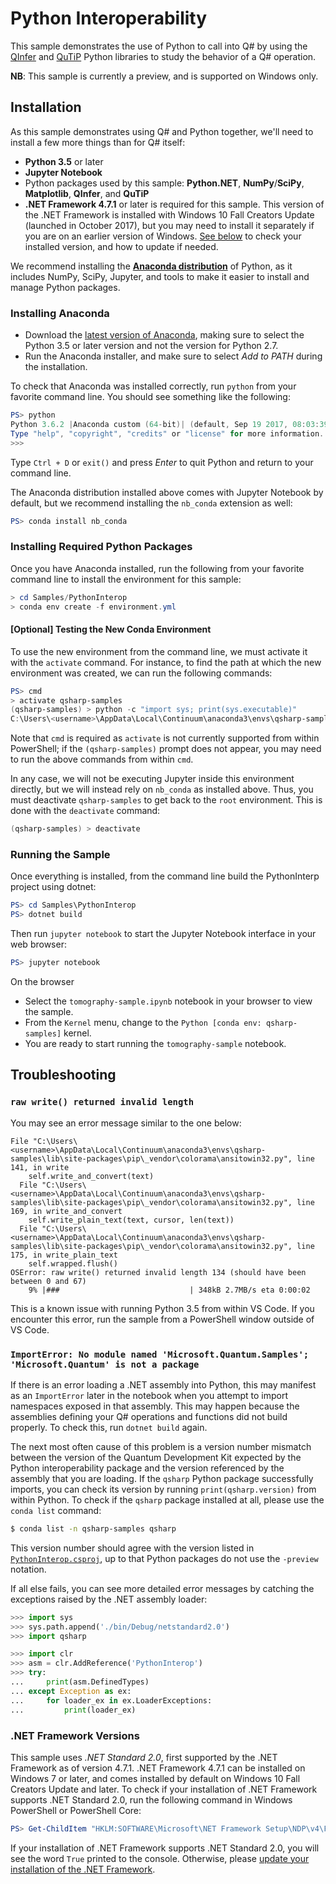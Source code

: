# Python Interoperability #

This sample demonstrates the use of Python to call into Q# by using the [QInfer](http://qinfer.org/) and [QuTiP](http://qutip.org/) Python libraries to study the behavior of a Q# operation.

**NB**: This sample is currently a preview, and is supported on Windows only.

## Installation ##

As this sample demonstrates using Q# and Python together, we'll need to install a few more things than for Q# itself:

- **Python 3.5** or later
- **Jupyter Notebook**
- Python packages used by this sample: **Python.NET**, **NumPy**/**SciPy**, **Matplotlib**, **QInfer**, and **QuTiP**
- **.NET Framework 4.7.1** or later is required for this sample.
  This version of the .NET Framework is installed with Windows 10 Fall Creators Update (launched in October 2017), but you may need to install it separately if you are on an earlier version of Windows.
  [See below](#net-framework-versions) to check your installed version, and how to update if needed.

We recommend installing the [**Anaconda distribution**](https://www.anaconda.com/) of Python, as it includes NumPy, SciPy, Jupyter, and tools to make it easier to install and manage Python packages.

### Installing Anaconda ###

- Download the [latest version of Anaconda](https://www.anaconda.com/download/#windows), making sure to select the Python 3.5 or later version and not the version for Python 2.7.
- Run the Anaconda installer, and make sure to select *Add to PATH* during the installation.

To check that Anaconda was installed correctly, run `python` from your favorite command line.
You should see something like the following:

```powershell
PS> python
Python 3.6.2 |Anaconda custom (64-bit)| (default, Sep 19 2017, 08:03:39) [MSC v.1900 64 bit (AMD64)] on win32
Type "help", "copyright", "credits" or "license" for more information.
>>>
```
Type  `Ctrl + D` or `exit()`  and press *Enter* to quit Python and return to your command line.

The Anaconda distribution installed above comes with Jupyter Notebook by default, but we recommend installing the `nb_conda` extension as well:

```powershell
PS> conda install nb_conda
```

### Installing Required Python Packages ###

Once you have Anaconda installed, run the following from your favorite command line to install the environment for this sample:

```powershell
> cd Samples/PythonInterop
> conda env create -f environment.yml
```

#### [Optional] Testing the New Conda Environment ####

To use the new environment from the command line, we must activate it with the `activate` command.
For instance, to find the path at which the new environment was created, we can run the following commands:

```powershell
PS> cmd
> activate qsharp-samples
(qsharp-samples) > python -c "import sys; print(sys.executable)"
C:\Users\<username>\AppData\Local\Continuum\anaconda3\envs\qsharp-samples\python.exe
```

Note that `cmd` is required as `activate` is not currently supported from within PowerShell; if the `(qsharp-samples)` prompt does not appear, you may need to run the above commands from within `cmd`.

In any case, we will not be executing Jupyter inside this environment directly, but we will instead rely on `nb_conda` as installed above.
Thus, you must deactivate `qsharp-samples` to get back to the `root` environment.
This is done with the `deactivate` command:

```powershell
(qsharp-samples) > deactivate
```

### Running the Sample ###

Once everything is installed, from the command line build the PythonInterp project using dotnet:

```powershell
PS> cd Samples\PythonInterop
PS> dotnet build
```

Then run `jupyter notebook` to start the Jupyter Notebook interface in your web browser:

```powershell
PS> jupyter notebook
```

On the browser
- Select the `tomography-sample.ipynb` notebook in your browser to view the sample.
- From the `Kernel` menu, change to the `Python [conda env: qsharp-samples]` kernel.
- You are ready to start running the `tomography-sample` notebook.

## Troubleshooting ##

### `raw write() returned invalid length` ###

You may see an error message similar to the one below:

```
File "C:\Users\<username>\AppData\Local\Continuum\anaconda3\envs\qsharp-samples\lib\site-packages\pip\_vendor\colorama\ansitowin32.py", line 141, in write
    self.write_and_convert(text)
  File "C:\Users\<username>\AppData\Local\Continuum\anaconda3\envs\qsharp-samples\lib\site-packages\pip\_vendor\colorama\ansitowin32.py", line 169, in write_and_convert
    self.write_plain_text(text, cursor, len(text))
  File "C:\Users\<username>\AppData\Local\Continuum\anaconda3\envs\qsharp-samples\lib\site-packages\pip\_vendor\colorama\ansitowin32.py", line 175, in write_plain_text
    self.wrapped.flush()
OSError: raw write() returned invalid length 134 (should have been between 0 and 67)
    9% |###                             | 348kB 2.7MB/s eta 0:00:02
```

This is a known issue with running Python 3.5 from within VS Code.
If you encounter this error, run the sample from a PowerShell window outside of VS Code.

### `ImportError: No module named 'Microsoft.Quantum.Samples'; 'Microsoft.Quantum' is not a package` ###

If there is an error loading a .NET assembly into Python, this may manifest as an `ImportError` later in the notebook when you attempt to import namespaces exposed in that assembly.
This may happen because the assemblies defining your Q# operations and functions did not build properly.
To check this, run `dotnet build` again.

The next most often cause of this problem is a version number mismatch between the version of the Quantum Development Kit expected by the Python interoperability package and the version referenced by the assembly that you are loading.
If the `qsharp` Python package successfully imports, you can check its version by running `print(qsharp.version)` from within Python.
To check if the `qsharp` package installed at all, please use the `conda list` command:

```bash
$ conda list -n qsharp-samples qsharp
```

This version number should agree with the version listed in [`PythonInterop.csproj`](./PythonInterop.csproj), up to that Python packages do not use the `-preview` notation.

If all else fails, you can see more detailed error messages by catching the exceptions raised by the .NET assembly loader:

```python
>>> import sys
>>> sys.path.append('./bin/Debug/netstandard2.0')
>>> import qsharp

>>> import clr
>>> asm = clr.AddReference('PythonInterop')
>>> try:
...     print(asm.DefinedTypes)
... except Exception as ex:
...     for loader_ex in ex.LoaderExceptions:
...         print(loader_ex)
```

### .NET Framework Versions ###

This sample uses *.NET Standard 2.0*, first supported by the .NET Framework as of version 4.7.1.
.NET Framework 4.7.1 can be installed on Windows 7 or later, and comes installed by default on Windows 10 Fall Creators Update and later.
To check if your installation of .NET Framework supports .NET Standard 2.0, run the following command in Windows PowerShell or PowerShell Core:

```powershell
PS> Get-ChildItem "HKLM:SOFTWARE\Microsoft\NET Framework Setup\NDP\v4\Full\" | Get-ItemPropertyValue -Name Release | ForEach-Object { $_ -ge 461308 }
```

If your installation of .NET Framework supports .NET Standard 2.0, you will see the word `True` printed to the console.
Otherwise, please [update your installation of the .NET Framework](https://www.microsoft.com/net/download/dotnet-framework-runtime).
